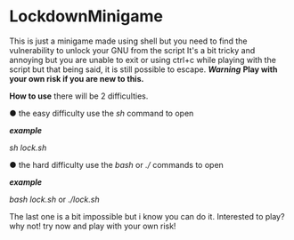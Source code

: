 # LockdownMinigame


This is just a minigame made using shell but you need to find the vulnerability to unlock your GNU from the script
It's a bit tricky and annoying but you are unable to exit or using ctrl+c while playing with the script but that being said, it is still possible to escape. ***Warning*** **Play with your own risk if you are new to this.**

**How to use**
there will be 2 difficulties.

● the easy difficulty use the *sh* command to open

***example***

*sh lock.sh*

● the hard difficulty use the *bash* or *./* commands to open

***example***

*bash lock.sh* or *./lock.sh*

The last one is a bit impossible but i know you can do it.
Interested to play? why not! try now and play with your own risk!
